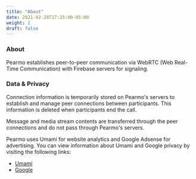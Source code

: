 ```yaml
---
title: "About"
date: 2021-02-28T17:25:00-05:00
weight: 2
draft: false
---
```


### About

Pearmo establishes peer-to-peer communication via WebRTC (Web Real-Time Communication) with Firebase servers for signaling.

### Data & Privacy

Connection information is temporarily stored on Pearmo's servers to establish and manage peer connections between participants. This information is deleted when participants end the call.

Message and media stream contents are transferred through the peer connections and do not pass through Pearmo's servers.

Pearmo uses Umami for website analytics and Google Adsense for advertising.
You can view information about Umami and Google privacy by visiting the following links:

- [Umami](https://umami.is/docs/faq)
- [Google](https://policies.google.com/privacy)